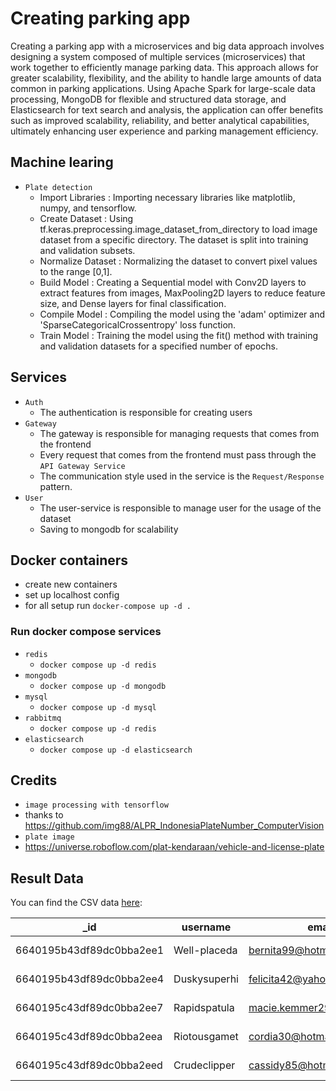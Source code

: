 # Creating parking app 
Creating a parking app with a microservices and big data approach involves designing a system composed of multiple services (microservices) that work together to efficiently manage parking data. This approach allows for greater scalability, flexibility, and the ability to handle large amounts of data common in parking applications. Using Apache Spark for large-scale data processing, MongoDB for flexible and structured data storage, and Elasticsearch for text search and analysis, the application can offer benefits such as improved scalability, reliability, and better analytical capabilities, ultimately enhancing user experience and parking management efficiency.

## Machine learing
* `Plate detection`
  * Import Libraries   : Importing necessary libraries like matplotlib, numpy, and tensorflow.
  * Create Dataset     : Using tf.keras.preprocessing.image_dataset_from_directory to load image dataset from a specific   directory. The dataset is split into training and validation subsets.
  * Normalize Dataset  : Normalizing the dataset to convert pixel values to the range [0,1].
  * Build Model        : Creating a Sequential model with Conv2D layers to extract features from images, MaxPooling2D layers to reduce feature size, and Dense layers for final classification.
  * Compile Model      : Compiling the model using the 'adam' optimizer and 'SparseCategoricalCrossentropy' loss function.
  * Train Model        : Training the model using the fit() method with training and validation datasets for a specified number of epochs.
## Services 
* `Auth`
  * The authentication is responsible for creating users
* `Gateway`
  * The gateway is responsible for managing requests that comes from the frontend
  * Every request that comes from the frontend must pass through the `API Gateway Service`
  * The communication style used in the service is the `Request/Response` pattern.
* `User`
  * The user-service is responsible to manage user for the usage of the dataset
  * Saving to mongodb for scalability
## Docker containers
* create new containers
* set up localhost config
* for all setup run `docker-compose up -d .`
### Run docker compose services
* `redis`
  * `docker compose up -d redis`
* `mongodb`
  * `docker compose up -d mongodb`
* `mysql`
  * `docker compose up -d mysql`
* `rabbitmq`
  * `docker compose up -d redis`
* `elasticsearch`
  * `docker compose up -d elasticsearch`

## Credits 
* `image processing with tensorflow`
 * thanks to https://github.com/img88/ALPR_IndonesiaPlateNumber_ComputerVision
* `plate image`
 * https://universe.roboflow.com/plat-kendaraan/vehicle-and-license-plate

## Result Data

You can find the CSV data [here](https://github.com/kmnvz-mayvez/appbg/blob/main/data-user.csv):

| _id                  | username      | email                       | profilePicture                                  | hourStay | cost  | plateNumber | phoneNumber          | createdAt                 |
|----------------------|---------------|-----------------------------|-------------------------------------------------|----------|-------|-------------|----------------------|---------------------------|
| 6640195b43df89dc0bba2ee1 | Well-placeda | bernita99@hotmail.com       | https://picsum.photos/seed/Il7ez8wv7D/640/480   | 4        | 20000 | B4W3T9S1    | (861) 213-9322 x777  | 2024-05-12T01:20:27.470+00:00 |
| 6640195b43df89dc0bba2ee4 | Duskysuperhi | felicita42@yahoo.com        | https://picsum.photos/seed/tKGqzaZoK/640/480    | 7        | 35000 | B8C2X4V5    | 794-485-6055        | 2024-05-12 01:20:27.669000 |
| 6640195c43df89dc0bba2ee7 | Rapidspatula | macie.kemmer29@yahoo.com    | https://picsum.photos/seed/iC6uZrY/640/480      | 2        | 10000 | B7J8Z5T2    | 1-700-810-0785 x142 | 2024-05-12 01:20:27.828000 |
| 6640195c43df89dc0bba2eea | Riotousgamet | cordia30@hotmail.com        | https://picsum.photos/seed/I5zhd/640/480        | 4        | 20000 | B6J1W4T9    | (287) 811-3914      | 2024-05-12 01:20:27.999000 |
| 6640195c43df89dc0bba2eed | Crudeclipper | cassidy85@hotmail.com       | https://picsum.photos/seed/83aZQEEVt/640/480   | 4        | 20000 | B7W9N3T2    | 748-451-3798 x47215 | 2024-05-12 01:20:28.340000 |

